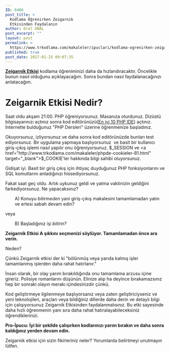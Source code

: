 ```yaml
---
ID: 6406
post_title: >
  Kodlama Öğrenirken Zeigarnik
  Etkisinden Faydalanın
author: Oral ÜNAL
post_excerpt: ""
layout: post
permalink: >
  https://www.trkodlama.com/makaleler/ipuclari/kodlama-ogrenirken-zeigarnik-etkisinden-faydalanin-6406.html
published: true
post_date: 2017-01-25 09:07:35
---
```

<p class="graf graf--p graf-after--figure"><a href="https://tr.wikipedia.org/wiki/Zeigarnik_etkisi" target="_blank"><strong>Zeigarnik Etkisi</strong></a> kodlama öğreniminizi daha da hızlandıracaktır. Öncelikle bunun nasıl olduğunu açıklayacağım. Sonra bundan nasıl faydalanacağınızı anlatacağım.</p>

<h1 class="graf graf--p graf-after--figure">Zeigarnik Etkisi Nedir?</h1>
Saat oldu akşam 21:00. PHP öğreniyorsunuz. Masanıza oturdunuz. Dizüstü bilgisayarınızı açtınız sonra kod editörünüzü(<a href="http://www.trkodlama.com/makaleler/en-iyi-10-php-ideleri-6304.html" target="_blank">En iyi 10 PHP IDE</a>) açtınız. İnternette bulduğunuz "PHP Dersleri" üzerine öğrenmenize başladınız.

Okuyorsunuz, izliyorsunuz ve daha sonra kod editörünüzde bunları test ediyorsunuz. Bir uygulama yapmaya başlıyorsunuz  ve basit bir kullanıcı giriş-çıkış işlemi nasıl yapılır onu öğreniyorsunuz. $_SESSION ve <a href="http://www.trkodlama.com/makaleler/phpde-cookieler-81.html" target="_blank">$_COOKIE</a>'ler hakkında bilgi sahibi oluyorsunuz.

Gidişat iyi. Basit bir giriş çıkış için ihtiyaç duyduğunuz PHP fonksiyonlarını ve SQL komutlarını anladığınızı hissediyorsunuz.

Fakat saat geç oldu. Artık uykunuz geldi ve yatma vaktinizin geldiğini farkediyorsunuz. Ne yapacaksınız?
<p style="padding-left: 30px;">A) Konuyu <em>bitirmeden</em> yani giriş-çıkış makalesini tamamlamadan yatın ve ertesi sabah devam edin?</p>
veya
<p style="padding-left: 30px;">B) Başladığınız işi <em>bitirin?</em></p>
<strong>Zeigarnik Etkisi A şıkkını seçmenizi söylüyor. Tamamlamadan önce ara verin.</strong>

Neden?

Çünkü Zeigarnik etkisi der ki "bölünmüş veya yarıda kalmış işler tamamlanmış işlerden daha rahat hatırlanır."

İnsan olarak, bir olay yarım bırakıldığında onu tamamlama arzusu içine gireriz. Polisiye romanlarını düşünün. Elinize alıp ha deyince bırakamazsınız hep bir sonraki olayın merakı içindesinizdir çünkü.

Kod geliştirmeye ilgilenmeye başlıyorsanız veya zaten geliştiriciyseniz ve yeni teknolojileri, araçları veya bildiğiniz dillerde daha derin ve detaylı bilgi için çalışıyorsunuz Zeigarnik Etkisinden faydalanmalısınız. Bu etki sayesinde daha hızlı öğrenmenin yanı sıra daha rahat hatıralayabileceksiniz öğrendiklerinizi.

<strong>Pro-İpucu: İyi bir şekilde çalışırken kodlarınızı yarım bırakın ve daha sonra kaldığınız yerden devam edin.</strong>

Zeigarnik etkisi için sizin fikirleriniz neler? Yorumlarda belirtmeyi unutmayın lütfen.

&nbsp;